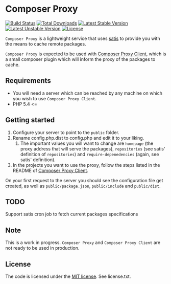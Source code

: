 Composer Proxy
=========

[![Build Status](https://travis-ci.org/tomzx/composer-proxy.svg)](https://travis-ci.org/tomzx/composer-proxy)
[![Total Downloads](https://poser.pugx.org/tomzx/composer-proxy/downloads.svg)](https://packagist.org/packages/tomzx/composer-proxy)
[![Latest Stable Version](https://poser.pugx.org/tomzx/composer-proxy/v/stable.svg)](https://packagist.org/packages/tomzx/composer-proxy)
[![Latest Unstable Version](https://poser.pugx.org/tomzx/composer-proxy/v/unstable.svg)](https://packagist.org/packages/tomzx/composer-proxy)
[![License](https://poser.pugx.org/tomzx/composer-proxy/license.svg)](https://packagist.org/packages/tomzx/composer-proxy)

`Composer Proxy` is a lightweight service that uses [satis](https://github.com/composer/satis) to provide you with the means to cache remote packages.

`Composer Proxy` is expected to be used with [Composer Proxy Client](https://github.com/tomzx/composer-proxy-client), which is a small composer plugin which will inform the proxy of the packages to cache.

Requirements
------------

* You will need a server which can be reached by any machine on which you wish to use `Composer Proxy Client`.
* PHP 5.4 <=

Getting started
---------------

1. Configure your server to point to the `public` folder.
2. Rename config.php.dist to config.php and edit it to your liking.
	1. The important values you will want to change are `homepage` (the proxy address that will serve the packages), `repositories` (see satis' definition of `repositories`) and `require-depenedencies` (again, see satis' definition).
2. In the projects you want to use the proxy, follow the steps listed in the README of [Composer Proxy Client](https://github.com/tomzx/composer-proxy-client).

On your first request to the server you should see the configuration file get created, as well as `public/package.json`, `public/include` and `public/dist`.

TODO
----

Support satis cron job to fetch current packages specifications

Note
----

This is a work in progress. `Composer Proxy` and `Composer Proxy Client` are not ready to be used in production.


License
-------

The code is licensed under the [MIT license](http://choosealicense.com/licenses/mit/). See license.txt.